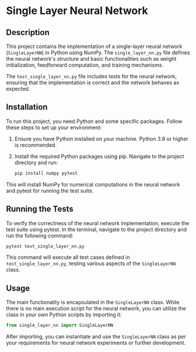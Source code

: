 
# Single Layer Neural Network

## Description
This project contains the implementation of a single-layer neural network (`SingleLayerNN`) in Python using NumPy. The `single_layer_nn.py` file defines the neural network's structure and basic functionalities such as weight initialization, feedforward computation, and training mechanisms.

The `test_single_layer_nn.py` file includes tests for the neural network, ensuring that the implementation is correct and the network behaves as expected.

## Installation

To run this project, you need Python and some specific packages. Follow these steps to set up your environment:

1. Ensure you have Python installed on your machine. Python 3.8 or higher is recommended.
2. Install the required Python packages using pip. Navigate to the project directory and run:

   ```bash
   pip install numpy pytest
   ```

This will install NumPy for numerical computations in the neural network and pytest for running the test suite.

## Running the Tests

To verify the correctness of the neural network implementation, execute the test suite using pytest. In the terminal, navigate to the project directory and run the following command:

```bash
pytest test_single_layer_nn.py
```

This command will execute all test cases defined in `test_single_layer_nn.py`, testing various aspects of the `SingleLayerNN` class.

## Usage

The main functionality is encapsulated in the `SingleLayerNN` class. While there is no main execution script for the neural network, you can utilize the class in your own Python scripts by importing it:

```python
from single_layer_nn import SingleLayerNN
```

After importing, you can instantiate and use the `SingleLayerNN` class as per your requirements for neural network experiments or further development.

